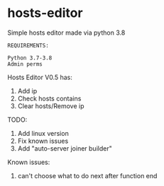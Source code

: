 # hosts-editor
Simple hosts editor made via python 3.8

```
REQUIREMENTS:

Python 3.7-3.8
Admin perms
```


Hosts Editor V0.5 has:
1) Add ip
2) Check hosts contains
3) Clear hosts/Remove ip

TODO:
1) Add linux version
2) Fix known issues
3) Add "auto-server joiner builder"

Known issues:
1) can't choose what to do next after function end
